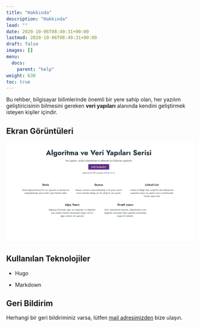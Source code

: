 ```yaml
---
title: "Hakkında"
description: "Hakkında"
lead: ""
date: 2020-10-06T08:49:31+00:00
lastmod: 2020-10-06T08:49:31+00:00
draft: false
images: []
menu:
  docs:
    parent: "help"
weight: 630
toc: true
---
```


Bu rehber, bilgisayar bilimlerinde önemli bir yere sahip olan, 
her yazılım geliştiricisinin bilmesini gereken **veri yapıları** 
alanında kendini geliştirmek isteyen kişiler içindir.



## Ekran Görüntüleri

<img src="https://raw.githubusercontent.com/AbdullahOztuurkk/Algorithm-And-Data-Structures/master/assets/images/homepage.png" width=650em>

  
## Kullanılan Teknolojiler

- Hugo

- Markdown

  
## Geri Bildirim

Herhangi bir geri bildiriminiz varsa, lütfen [mail adresimizden][mail_address] bize ulaşın.


<!--
Links
-->
[mail_address]: mailto:oabdullahozturk@yandex.com
[home_page_img]: https://raw.githubusercontent.com/AbdullahOztuurkk/Algorithm-And-Data-Structures/master/assets/images/homepage.png